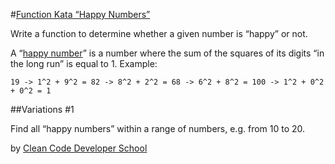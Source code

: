 #[Function Kata “Happy Numbers”](http://ccd-school.de/en/coding-dojo/function-katas/happy-numbers/)

Write a function to determine whether a given number is “happy” or not.

A “[happy number](https://en.wikipedia.org/wiki/Happy_number)” is a number where the sum of the squares of its digits “in the long run” is equal to 1. Example:

    19 -> 1^2 + 9^2 = 82 -> 8^2 + 2^2 = 68 -> 6^2 + 8^2 = 100 -> 1^2 + 0^2 + 0^2 = 1

##Variations #1

Find all “happy numbers” within a range of numbers, e.g. from 10 to 20.

by [Clean Code Developer School](http://ccd-school.de/)